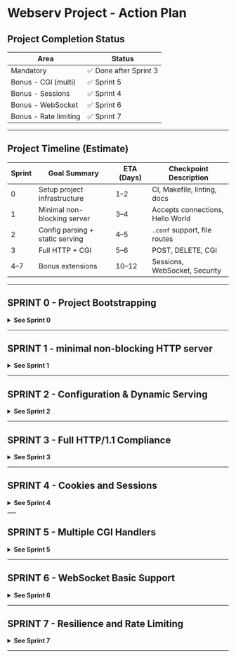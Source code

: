 # Webserv Project - Action Plan

## Project Completion Status

| Area                  | Status                   |
|-----------------------|--------------------------|
| Mandatory             | ✅ Done after Sprint 3   |
| Bonus - CGI (multi)   | ✅ Sprint 5              |
| Bonus - Sessions      | ✅ Sprint 4              |
| Bonus - WebSocket     | ✅ Sprint 6              |
| Bonus - Rate limiting | ✅ Sprint 7              |

___

## Project Timeline (Estimate)

| Sprint | Goal Summary                    | ETA (Days) | Checkpoint Description         |
|--------|----------------------------------|------------|--------------------------------|
| 0      | Setup project infrastructure     | 1–2        | CI, Makefile, linting, docs    |
| 1      | Minimal non-blocking server      | 3–4        | Accepts connections, Hello World |
| 2      | Config parsing + static serving  | 4–5        | `.conf` support, file routes   |
| 3      | Full HTTP + CGI                  | 5–6        | POST, DELETE, CGI              |
| 4–7    | Bonus extensions                 | 10–12      | Sessions, WebSocket, Security  |

___

## SPRINT 0 - Project Bootstrapping

<details>
<summary><strong>See Sprint 0</strong></summary>

### Sprint Goal
Prepare a clean, maintainable foundation for the Webserv project:

- Repository + CI pipeline setup.
- Build system, linter, and formatter ready.
- Doxygen + GitHub Pages documentation scaffold.

### Tasks

| Task                                  | Owner | Priority | Size |
|---------------------------------------|-------|----------|------|
| Set up GitHub repo and `.gitignore`  | Shared| P0       | XS   |
| Create `Makefile`, CI, and `main.cpp`| Dev 3 | P0       | S    |
| Setup `.clang-format`, `.clang-tidy` | Dev 3 | P0       | XS   |
| Add README, CONTRIBUTING, LICENSE    | Dev 3 | P0       | XS   |
| Add `Doxyfile`, generate site        | Dev 2 | P0       | S    |

### Deliverables
- All team members can build and push.
- CI and static analysis pass from day one.
- Doc generation pipeline (Doxygen + Pages) is live.

</details>

___

## SPRINT 1 - minimal non-blocking HTTP server

<details>
<summary><strong>See Sprint 1</strong></summary>

## Sprint Goal

Build a **minimal non-blocking HTTP server** that:

- Accepts incoming client connections (non-blocking).
- Parses a basic HTTP request line (GET / HTTP/1.1).
- Sends a **hardcoded 200 OK** "Hello World" HTTP response.
- Uses a **single `poll()` loop** for all socket operations.
- Compiles cleanly using the **Makefile**.

___

## Developer Assignments

### Dev 1 - Networking

- Create `SocketManager`:
  - Bind a TCP socket to port 8080.
  - Set socket to non-blocking mode (O_NONBLOCK).
- Create `PollManager`:
  - Handle the `poll()` loop for all FDs.
  - Accept new clients when the server socket has a POLLIN event.
  - Set new client sockets to non-blocking.

**Output**: Accept clients without blocking.

### Dev 2 - HTTP Parsing + Response

- Create `HttpRequestParser`:
  - Parse the first request line (method, path, HTTP version).
- Create `HttpResponseBuilder`:
  - Always send a hardcoded 200 OK response:

```bash
HTTP/1.1 200 OK
Content-Length: 13

Hello, world!
```

**Output**: Clients receive "Hello World" on any request.

### Dev 3 - Configuration Management

- Create `Config` class:
  - Hardcode default settings (port 8080).
  - No real `.conf` file parsing yet.
- Validate that the **Makefile** builds correctly.
- Create a minimal `main.cpp`:
  - Instantiate `SocketManager`, `PollManager`.
  - Start server loop.

**Output**: Server starts and runs correctly.

___

### Tasks Summary

| Task | Owner | Priority | Size |
|:-----|:------|:---------|:-----|
| Setup minimal SocketManager | Dev 1 | P0 | M |
| Setup PollManager and poll() loop | Dev 1 | P0 | M |
| Accept new client connections non-blocking | Dev 1 | P0 | M |
| Parse minimal HTTP request line | Dev 2 | P0 | S |
| Send minimal hardcoded HTTP 200 OK response | Dev 2 | P0 | S |
| Setup minimal Config class | Dev 3 | P0 | S |
| Create minimal `main.cpp` to wire modules | Shared | P0 | XS |
| Validate and use the updated Makefile | Dev 3 | P0 | Done |

___

### Success Criteria

- `make` and `make debug` succeed with no warnings.
- `./bin/webserv` starts cleanly and binds to port 8080.
- Browser or telnet to `localhost:8080` returns "Hello World".
- Non-blocking `poll()` loop handles all activity.
- Clean, modular code respecting project structure.

___

## Priorities

| Priority | Description |
|:---------|:------------|
| 🔴 P0 | Networking (poll, non-blocking accept) |
| 🔴 P0 | HTTP parsing and 200 OK response |
| 🔴 P0 | Config skeleton and clean project start |

___

## Final Deliverable

> A **working non-blocking HTTP server** that accepts multiple connections and replies "Hello World".

___

## Mindset Reminder (sprint 0)

> Focus ONLY on Sprint 1 scope.
> No CGI, no POST, no DELETE, no sessions yet.

First get a **rock-solid event loop** with basic GET handling.

___

### Testing Plan (sprint 1)
- Run telnet or curl to test basic connection:

```bash
curl http://localhost:8080/
```

- Confirm browser and terminal clients receive Hello, world!.
- Ensure server doesn’t block and accepts new connections in loop.

</details>

___

## SPRINT 2 - Configuration & Dynamic Serving

<details>
<summary><strong>See Sprint 2</strong></summary>

## Sprint 2 Goal

Extend the server to:

- Parse real `.conf` configuration files.
- Support multiple servers and ports.
- Serve static files based on routing rules.
- Display error pages when appropriate.

Make the server dynamic and compliant with HTTP hosting needs.

___

## Developer Assignments (sprint 2)

### Dev 3 - Configuration Parser

- Parse `.conf` files inspired by Nginx syntax.
- Support multiple `server` blocks with:
  - Listen ports.
  - Server names.
  - Roots.
  - Error pages.
  - Upload paths.
  - Accepted methods.
- Map configuration into in-memory structures.

**Output**: Server config fully loaded before boot.

### Dev 2 - Extended HTTP Parsing and Responses

- Extend `HttpRequestParser` to parse full headers.
- Improve `HttpResponseBuilder`:
  - Serve real files from configured `root`.
  - Send 404 error page if file not found.
- Start handling simple `POST` (accepting upload body).

**Output**: Server responds with real file contents or proper errors.

### Dev 1 - PollManager and Routing Enhancements

- Manage multiple server sockets if different ports are needed.
- Extend `PollManager`:
  - Accept connections on multiple FDs.
  - Match incoming connections to the correct server config using Host header.

**Output**: Correct server config selected per request.

___

### Tasks Summary (sprint 2)

| Task | Owner | Priority | Size |
|:-----|:------|:---------|:-----|
| Parse `.conf` into Config objects | Dev 3 | P0 | L |
| Support multiple `server` blocks | Dev 3 | P0 | M |
| Parse full HTTP headers | Dev 2 | P0 | M |
| Serve static files from root | Dev 2 | P0 | M |
| Serve 404 error page when needed | Dev 2 | P0 | S |
| Bind and listen on multiple ports | Dev 1 | P0 | M |
| Match requests to servers based on Host header | Dev 1 | P0 | M |
| Improve PollManager to handle multiple listening FDs | Dev 1 | P0 | M |

___

## Sprint 2 Success Criteria

- The server can load and parse a real `.conf` file.
- The server can serve static files correctly based on route.
- Returns 404 error page if file not found.
- Handles multiple listening ports simultaneously.
- Chooses the right server block based on the Host header.

___

## Key Deliverables

- Full configuration parsing.
- Virtual hosting support.
- Real static file serving.
- Default and custom error pages.
- Multiple ports listening.

___

## Important Notes

- Post/Upload handling will be basic initially, improved in later sprints.
- Stress tests with multiple concurrent clients can start after Sprint 2.
- Ensure server resilience against invalid/malformed requests.

___

## Mindset Reminder (sprint 2)

> Configuration-driven design is the key for Sprint 2.
>
> No hardcoded routes anymore: everything must come from the `.conf` file.

Prepare the foundation for CGI, Uploads, Sessions, and Bonus work later!

___

### Testing Plan (sprint 2)
- Create and load real `.conf` files.
- Try serving multiple static files.
- Check 404 and other error responses.
- Use browser + curl to verify static routes.

</details>

___

## SPRINT 3 - Full HTTP/1.1 Compliance

<details>
<summary><strong>See Sprint 3</strong></summary>

### Sprint Goal (sprint 3)

Finalize HTTP/1.1 compliance:

- Support full GET, POST, DELETE handling.
- Implement file upload (POST).
- Execute CGI scripts for dynamic responses.
- Enforce error pages and body size limits.

Sprint 3 completes all mandatory requirements of the subject.

___

### Developer Assignments (sprint 3)

#### Dev 2 - HTTP Methods

- Implement full HTTP method support:
  - `GET`: Serve static files (already started).
  - `POST`: Accept file uploads, save to correct directory.
  - `DELETE`: Remove files when authorized.
- Check allowed methods per route and return 405 if method not allowed.

**Output**: Server processes all major HTTP methods correctly.

#### Dev 1 - CGI Integration

- Implement CGI execution:
  - Fork for CGI requests only.
  - Setup environment variables (PATH_INFO, QUERY_STRING, etc.).
  - Pass request body to CGI via stdin.
  - Read CGI output and forward as HTTP response.

**Output**: Server supports dynamic scripting (PHP, Python, etc.).

#### Dev 3 - Advanced Configuration and Error Management

- Extend configuration parsing:
  - Define allowed methods, upload directories, CGI handlers per route.
- Implement error handling:
  - Serve 400 (Bad Request), 403 (Forbidden), 404 (Not Found), 413 (Payload Too Large), 500 (Server Error) pages.

**Output**: Server configurable for routes, methods, uploads, error pages.

___

### Tasks Summary (sprint 3)

| Task | Owner | Priority | Size |
|:-----|:------|:---------|:-----|
| Implement POST upload handling | Dev 2 | P0 | M |
| Implement DELETE method handling | Dev 2 | P0 | M |
| Implement method checking per route | Dev 2 | P0 | S |
| Implement CGI launcher and environment | Dev 1 | P0 | L |
| Setup CGI stdin/stdout handling | Dev 1 | P0 | M |
| Parse upload and method config | Dev 3 | P0 | M |
| Serve custom error pages (400/403/404/413/500) | Dev 3 | P0 | M |

___

### Sprint 3 Success Criteria

- Server fully supports GET, POST, DELETE.
- File uploads are stored in configured directories.
- CGI scripts run correctly and output valid HTTP responses.
- Errors return correct status codes and pages.
- Body size limits are enforced.

___

### Critical Compliance Targets

| Subject Requirement | Status After Sprint 3 |
|:--------------------|:----------------------|
| Full method support | ✅ Done |
| File uploads via POST | ✅ Done |
| CGI execution | ✅ Done |
| Body size limit respected | ✅ Done |
| Error page handling | ✅ Done |

___

### Mindset Reminder (sprint 3)

> This sprint finishes all **mandatory** work.
>
> Bonuses (cookies, sessions, WebSocket) **only** happen after Sprint 3 total success.

Ensure that everything works **cleanly, reliably, and resiliently**.

___

### Testing Plan
- Test GET, POST, DELETE using curl.
- Upload test files to `/uploads/` via HTML form.
- Try malformed requests to trigger 400, 500, etc.
- Compare responses with NGINX.

</details>

___

## SPRINT 4 - Cookies and Sessions

<details>
<summary><strong>See Sprint 4</strong></summary>

> Bonus sprint: Implement **stateful client sessions** via **HTTP Cookies**.

This feature increases server functionality for real-world usage and adds significant value to the defense bonus points.

___

### Developer Assignments (sprint 4)

#### Dev 2 - Cookie Parsing and Handling

- Parse `Cookie:` header from incoming requests.
- Extract session ID if present.
- Handle missing/invalid cookies cleanly (assign new session).

#### Dev 3 - Session Management

- Implement an in-memory session store (map of session IDs -> session data).
- Create and track sessions with expiration or timeout policy.
- Provide methods to create, retrieve, and delete sessions.

#### Dev 1 - Response Cookies

- Extend `HttpResponseBuilder` to:
  - Add `Set-Cookie:` headers when a new session is created.
  - Optionally refresh cookie expiration for active sessions.

___

### Tasks Summary (sprint 4)

| Task | Owner | Priority | Size |
|:-----|:------|:---------|:-----|
| Parse incoming `Cookie:` headers | Dev 2 | P2 | M |
| Store/retrieve session data server-side | Dev 3 | P2 | M |
| Generate secure session IDs | Dev 3 | P2 | S |
| Send `Set-Cookie:` headers in responses | Dev 1 | P2 | M |
| Handle session expiration/timeout | Dev 3 | P2 | S |
| Add session integration to dynamic routes | Shared | P2 | M |

___

### Sprint 4 Success Criteria

- New clients receive a `Set-Cookie: session_id=<value>` header.
- Returning clients send valid `Cookie:` and retrieve same session.
- Sessions can store temporary data (e.g., user preferences, small payloads).
- Sessions expire after timeout or inactivity.

___

### Key Deliverables (sprint 4)

- Stateless HTTP session management over cookies.
- Server-side session memory storage.
- Proper cookie setting and parsing.
- Secure session ID generation (randomized).

___

### Constraints and Reminders

- Session IDs must be **reasonably secure** (random, non-predictable).
- Session expiration handling should avoid memory leaks (cleanup expired sessions).
- Keep session storage lightweight (simple in-memory map is sufficient for Webserv).

___

### Mindset Reminder (sprint 4)

> Focus on **clean, modular session management**.
>
> Keep it minimal but solid: no databases, no file-based session persistence needed.

### Testing Plan
- Check if browser receives `Set-Cookie` header.
- Refresh page and confirm session data persists.
- Simulate session expiration.

</details>
___

## SPRINT 5 - Multiple CGI Handlers

<details>
<summary><strong>See Sprint 5</strong></summary>

> Bonus sprint: Allow the server to dynamically handle multiple CGI interpreters based on file extension.

This greatly improves flexibility (running PHP, Python, etc.) and adds extra evaluation points.

___

### Developer Assignments (sprint 5)

#### Dev 3 - Configuration Extension

- Extend `.conf` parser:
  - Allow specifying CGI handlers per file extension.
  - Example:

```nginx
location / {
    cgi_handler .php /usr/bin/php-cgi;
    cgi_handler .py /usr/bin/python3;
}
```

#### Dev 2 - Request Detection

- Update `HttpRequestParser` or `RequestHandler`:
  - Detect when the requested file matches a CGI extension.
  - Select the correct interpreter.

#### Dev 1 - CGI Launcher Update

- Modify CGI execution:
  - Use the appropriate interpreter path based on the file extension.
  - Not hardcoded to only one interpreter.

___

### Tasks Summary (sprint 5)

| Task | Owner | Priority | Size |
|:-----|:------|:---------|:-----|
| Extend config parser to load multiple CGI handlers | Dev 3 | P2 | M |
| Detect CGI extensions in request path | Dev 2 | P2 | M |
| Select appropriate CGI executable dynamically | Dev 1 | P2 | M |
| Fork/exec using the selected interpreter | Dev 1 | P2 | M |
| Add error handling if no handler found for extension | Dev 2 | P2 | S |

___

### Sprint 5 Success Criteria

- Server can run `.php`, `.py`, `.pl` or any configured CGI.
- Correct interpreter selected dynamically at runtime.
- If extension is missing or unknown, server returns 500 error.
- CGI execution remains compliant with Webserv constraints (fork only for CGI).

___

### Key Deliverables (sprint 5)

- Dynamic CGI handler selection based on file extension.
- Flexible server able to run multiple types of scripts.
- Clear error management for invalid/missing CGI setups.

___

### Constraints and Reminders (sprint 5)

- Maintain clean environment setup for each CGI fork (PATH_INFO, QUERY_STRING, etc.).
- Avoid hardcoding assumptions about interpreters.
- Properly handle fork/exec errors (send 500 Internal Server Error).

__

### Mindset Reminder (sprint 5)

> Make your server **adaptable and flexible** to any scripting backend.
>
> This bonus makes your server feel "real" like NGINX or Apache.

### Testing Plan
- Serve a `.php` and `.py` CGI from one route.
- Break a CGI script (syntax error) → return 500.
- Check output headers from CGI and validate response.

</details>

___

## SPRINT 6 - WebSocket Basic Support

<details>
<summary><strong>See Sprint 6</strong></summary>

> Bonus sprint: Implement a basic **WebSocket** server with RFC 6455 handshake and simple message echoing.

This feature demonstrates modern protocol support and earns significant bonus points if fully functional.

___

### Developer Assignments (sprint 6)

#### Dev 2 - WebSocket Handshake

- Detect WebSocket upgrade requests:
  - Check for `Upgrade: websocket` and `Connection: Upgrade` headers.
- Complete the handshake:
  - Compute and send the correct `Sec-WebSocket-Accept` value.

#### Dev 1 - Frame Parsing and Echo Server

- Implement basic WebSocket frame parsing:
  - Support minimal TEXT frames.
- Implement simple echo server behavior:
  - Receive message frames and send them back.

#### Dev 3 - Configuration (Optional)

- Optionally allow enabling/disabling WebSocket upgrades per route in the config.

___

### Tasks Summary (sprint 6)

| Task | Owner | Priority | Size |
|:-----|:------|:---------|:-----|
| Detect WebSocket upgrade requests | Dev 2 | P2 | M |
| Perform WebSocket handshake correctly | Dev 2 | P2 | M |
| Parse basic WebSocket frames | Dev 1 | P2 | L |
| Send WebSocket text frames (echo back) | Dev 1 | P2 | L |
| (Optional) Enable WebSocket per route in config | Dev 3 | P3 | S |

___

### Sprint 6 Success Criteria

- Server accepts WebSocket upgrades.
- Clients can establish WebSocket connections successfully.
- Server echoes text messages received from clients.
- Basic support for fragmented frames can be skipped for now.

___

### Key Deliverables (sprint 6)

- WebSocket handshake (RFC 6455 compliant).
- Text frame parsing and echoing.
- Clean integration with existing poll() event loop.

___

## Constraints and Reminders (sprint 6)

- WebSocket protocol is persistent: connection remains open.
- Correctly manage client state between HTTP and WebSocket modes.
- Properly close WebSocket connections on client disconnect.

___

### Mindset Reminder (sprint 6)

> Focus on a minimal but stable echo server first.

### Testing Plan
- Connect via JS WebSocket API:
  ```js
  new WebSocket("ws://localhost:8080/")
  ```
- Send and receive messages.
- Kill the connection and verify graceful handling.

</details>

___

## SPRINT 7 - Resilience and Rate Limiting

<details>
<summary><strong>See Sprint 7</strong></summary>

> Bonus sprint: Strengthen server robustness under stress, and protect against basic abuse patterns.

This greatly improves stability during load and demonstrates production-level quality.
___

### Developer Assignments (sprint 7)

### Dev 3 - Rate Limiting

- Implement per-client IP rate limiting:
  - Limit new connections or requests per second.
  - Store client IP address and timestamps.

### Dev 1 - Connection Timeout and Cleanup

- Detect idle connections:
  - Track last activity timestamp.
  - Close sockets inactive for a timeout period (e.g., 30 seconds).

### Dev 2 - Slowloris Protection

- Defend against slow POST attacks:
  - Set a per-client body read timeout.
  - If body upload is too slow, terminate the connection.
___

### Tasks Summary (sprint 7)

| Task | Owner | Priority | Size |
|:-----|:------|:---------|:-----|
| Implement per-IP connection rate limiting | Dev 3 | P2 | M |
| Track and timeout idle connections | Dev 1 | P2 | M |
| Detect and kill slow POST body uploads | Dev 2 | P2 | M |
| Add statistics tracking for connection limits (optional) | Shared | P3 | S |

___

### Sprint 7 Success Criteria

- No single IP can flood the server with unlimited connections.
- Idle connections are closed automatically.
- Slowloris-style slow body uploads are detected and terminated.
- Normal clients are unaffected under load.

___

### Key Deliverables (sprint 7)

- Rate-limited new connections per IP.
- Timeout inactive connections cleanly.
- Protect against resource exhaustion by slow uploads.

___

### Constraints and Reminders (sprint 7)

- Keep per-client tracking lightweight (hash maps or vectors).
- Timeout values should be configurable (optional bonus).
- Prioritize minimal CPU/memory overhead.

___

### Mindset Reminder (sprint 7)

> A strong server is not just functional but **resilient**.
>
> Make Webserv survive heavy, slow, or abusive clients without dying.

___

### Testing Plan
- Use Python/Golang script to flood connections.
- Sleep between request body chunks → ensure server drops.
- Confirm limits per-IP (e.g. max 10/sec).

</details>

___
